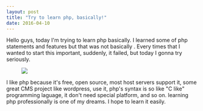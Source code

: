 ```yaml
---
layout: post
title: "Try to learn php, basically!"
date: 2016-04-10
---
```

Hello guys, today I'm trying to learn php basically. I learned some of php statements and features but that was not basically . 
Every times that I wanted to start this important, suddenly, it failed, but today I gonna try seriously.
<figure>
	<img src="http://s7.picofile.com/file/8246616168/php_banner.jpg">
</figure>
I like php because it's free, open source, most host servers support it, some great CMS project like wordpress, use it, php's syntax is so like "C like" programming laguage, it don't need special platform, and so on.
learning php professionally is one of my dreams. I hope to learn it easily.
